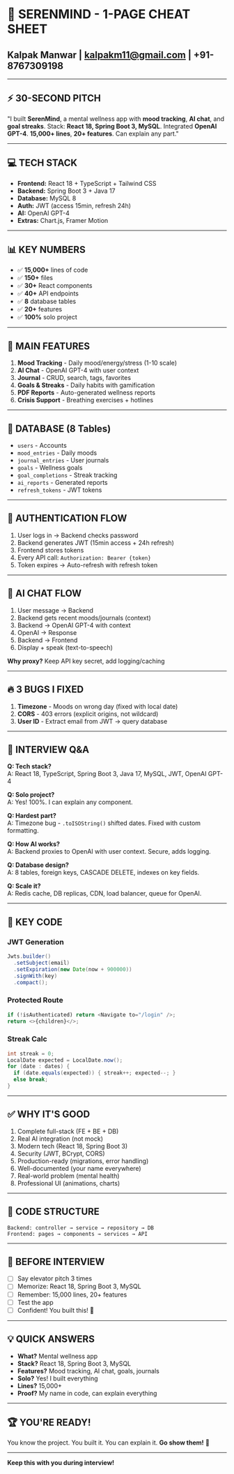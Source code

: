 # 📝 **SERENMIND - 1-PAGE CHEAT SHEET**

## **Kalpak Manwar | kalpakm11@gmail.com | +91-8767309198**

---

## ⚡ **30-SECOND PITCH**
"I built **SerenMind**, a mental wellness app with **mood tracking**, **AI chat**, and **goal streaks**. Stack: **React 18, Spring Boot 3, MySQL**. Integrated **OpenAI GPT-4**. **15,000+ lines**, **20+ features**. Can explain any part."

---

## 💻 **TECH STACK**
- **Frontend:** React 18 + TypeScript + Tailwind CSS
- **Backend:** Spring Boot 3 + Java 17
- **Database:** MySQL 8
- **Auth:** JWT (access 15min, refresh 24h)
- **AI:** OpenAI GPT-4
- **Extras:** Chart.js, Framer Motion

---

## 📊 **KEY NUMBERS**
- ✅ **15,000+** lines of code
- ✅ **150+** files
- ✅ **30+** React components
- ✅ **40+** API endpoints
- ✅ **8** database tables
- ✅ **20+** features
- ✅ **100%** solo project

---

## 🎯 **MAIN FEATURES**
1. **Mood Tracking** - Daily mood/energy/stress (1-10 scale)
2. **AI Chat** - OpenAI GPT-4 with user context
3. **Journal** - CRUD, search, tags, favorites
4. **Goals & Streaks** - Daily habits with gamification
5. **PDF Reports** - Auto-generated wellness reports
6. **Crisis Support** - Breathing exercises + hotlines

---

## 💾 **DATABASE** (8 Tables)
- `users` - Accounts
- `mood_entries` - Daily moods
- `journal_entries` - User journals
- `goals` - Wellness goals
- `goal_completions` - Streak tracking
- `ai_reports` - Generated reports
- `refresh_tokens` - JWT tokens

---

## 🔐 **AUTHENTICATION FLOW**
1. User logs in → Backend checks password
2. Backend generates JWT (15min access + 24h refresh)
3. Frontend stores tokens
4. Every API call: `Authorization: Bearer {token}`
5. Token expires → Auto-refresh with refresh token

---

## 🤖 **AI CHAT FLOW**
1. User message → Backend
2. Backend gets recent moods/journals (context)
3. Backend → OpenAI GPT-4 with context
4. OpenAI → Response
5. Backend → Frontend
6. Display + speak (text-to-speech)

**Why proxy?** Keep API key secret, add logging/caching

---

## 🔥 **3 BUGS I FIXED**
1. **Timezone** - Moods on wrong day (fixed with local date)
2. **CORS** - 403 errors (explicit origins, not wildcard)
3. **User ID** - Extract email from JWT → query database

---

## 🎤 **INTERVIEW Q&A**

**Q: Tech stack?**  
A: React 18, TypeScript, Spring Boot 3, Java 17, MySQL, JWT, OpenAI GPT-4

**Q: Solo project?**  
A: Yes! 100%. I can explain any component.

**Q: Hardest part?**  
A: Timezone bug - `.toISOString()` shifted dates. Fixed with custom formatting.

**Q: How AI works?**  
A: Backend proxies to OpenAI with user context. Secure, adds logging.

**Q: Database design?**  
A: 8 tables, foreign keys, CASCADE DELETE, indexes on key fields.

**Q: Scale it?**  
A: Redis cache, DB replicas, CDN, load balancer, queue for OpenAI.

---

## 🔑 **KEY CODE**

### **JWT Generation**
```java
Jwts.builder()
  .setSubject(email)
  .setExpiration(new Date(now + 900000))
  .signWith(key)
  .compact();
```

### **Protected Route**
```typescript
if (!isAuthenticated) return <Navigate to="/login" />;
return <>{children}</>;
```

### **Streak Calc**
```java
int streak = 0;
LocalDate expected = LocalDate.now();
for (date : dates) {
  if (date.equals(expected)) { streak++; expected--; }
  else break;
}
```

---

## ✅ **WHY IT'S GOOD**
1. Complete full-stack (FE + BE + DB)
2. Real AI integration (not mock)
3. Modern tech (React 18, Spring Boot 3)
4. Security (JWT, BCrypt, CORS)
5. Production-ready (migrations, error handling)
6. Well-documented (your name everywhere)
7. Real-world problem (mental health)
8. Professional UI (animations, charts)

---

## 📂 **CODE STRUCTURE**
```
Backend: controller → service → repository → DB
Frontend: pages → components → services → API
```

---

## 🎯 **BEFORE INTERVIEW**
- [ ] Say elevator pitch 3 times
- [ ] Memorize: React 18, Spring Boot 3, MySQL
- [ ] Remember: 15,000 lines, 20+ features
- [ ] Test the app
- [ ] Confident! You built this! 💪

---

## 💡 **QUICK ANSWERS**
- **What?** Mental wellness app
- **Stack?** React 18, Spring Boot 3, MySQL
- **Features?** Mood tracking, AI chat, goals, journals
- **Solo?** Yes! I built everything
- **Lines?** 15,000+
- **Proof?** My name in code, can explain everything

---

## 🏆 **YOU'RE READY!**
You know the project. You built it. You can explain it. **Go show them!** 🚀

---

**Keep this with you during interview!**

